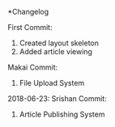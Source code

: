 *Changelog

First Commit: 
1. Created layout skeleton
2. Added article viewing

Makai Commit: 
1. File Upload System

2018-06-23: Srishan Commit:
1. Article Publishing System
